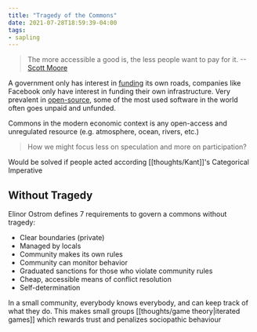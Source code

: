 ```yaml
---
title: "Tragedy of the Commons"
date: 2021-07-28T18:59:39-04:00
tags:
- sapling
---
```


> The more accessible a good is, the less people want to pay for it. --[Scott Moore](https://scott.mirror.xyz/7nKKV4x17rVkZL9_C0vVL3Vax2rv1H1ciigleEgBAOw)

A government only has interest in [funding](thoughts/funding.md) its own roads, companies like Facebook only have interest in funding their own infrastructure. Very prevalent in [open-source](posts/paid-open-source.md), some of the most used software in the world often goes unpaid and unfunded.

Commons in the modern economic context is any open-access and unregulated resource (e.g. atmosphere, ocean, rivers, etc.)

> How we might focus less on speculation and more on participation?


Would be solved if people acted according [[thoughts/Kant]]'s Categorical Imperative

## Without Tragedy
Elinor Ostrom defines 7 requirements to govern a commons without tragedy:

-   Clear boundaries (private)
-   Managed by locals
-   Community makes its own rules
-   Community can monitor behavior
-   Graduated sanctions for those who violate community rules
-   Cheap, accessible means of conflict resolution
-   Self-determination

In a small community, everybody knows everybody, and can keep track of what they do. This makes small groups [[thoughts/game theory|iterated games]] which rewards trust and penalizes sociopathic behaviour